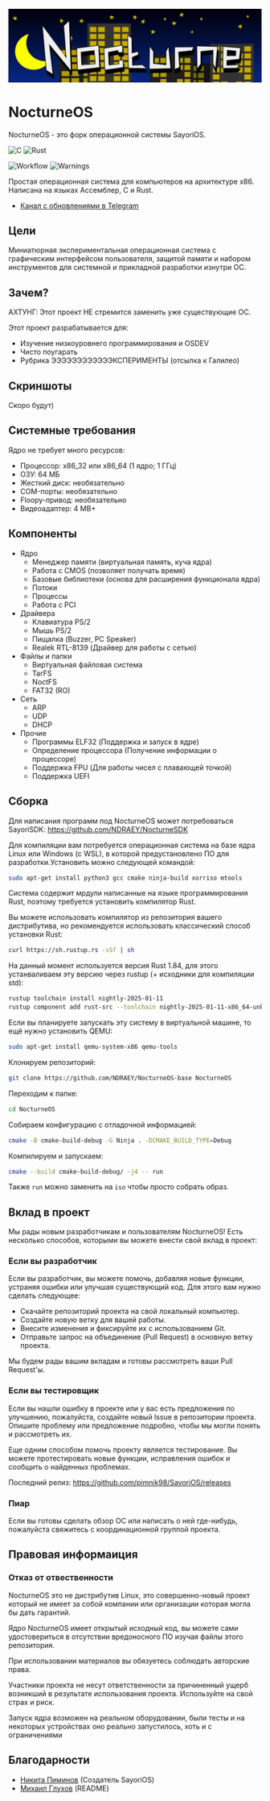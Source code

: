 ![NocturneOS](static/NocturneOS.png)

# NocturneOS

NocturneOS - это форк операционной системы SayoriOS.

![C](https://img.shields.io/badge/c-%2300599C.svg?style=for-the-badge&logo=c&logoColor=white)
![Rust](https://img.shields.io/badge/rust-%239A0000.svg?style=for-the-badge&logo=rust&logoColor=white)


![Workflow](https://github.com/NDRAEY/NocturneOS-base/actions/workflows/Nocturne-Auto.yml/badge.svg)
![Warnings](https://NDRAEY.github.io/NocturneOS-base/warn_badge.png)

Простая операционная система для компьютеров на архитектуре x86. Написана на языках Ассемблер, C и Rust.

* [Канал с обновлениями в Telegram](https://t.me/ndraey_ch)

## Цели

Миниатюрная экспериментальная операционная система с графическим интерфейсом пользователя, защитой памяти и набором инструментов для системной и прикладной разработки изнутри ОС.

## Зачем?

АХТУНГ: Этот проект НЕ стремится заменить уже существующие ОС.

Этот проект разрабатывается для:

- Изучение низкоуровнего программирования и OSDEV
- Чисто поугарать
- Рубрика ЭЭЭЭЭЭЭЭЭЭЭЭКСПЕРИМЕНТЫ (отсылка к Галилео)

## Скриншоты

Скоро будут)

## Системные требования

Ядро не требует много ресурсов:
- Процессор: x86_32 или x86_64 (1 ядро; 1 ГГц)
- ОЗУ: 64 МБ
- Жесткий диск: необязательно
- COM-порты: необязательно
- Floopy-привод: необязательно
- Видеоадаптер: 4 MB+

## Компоненты
- Ядро
  - Менеджер памяти (виртуальная память, куча ядра)
  - Работа с CMOS (позволяет получать время)
  - Базовые библиотеки (основа для расширения функционала ядра)
  - Потоки
  - Процессы
  - Работа с PCI
- Драйвера
  - Клавиатура PS/2
  - Мышь PS/2
  - Пищалка (Buzzer, PC Speaker)
  - Realek RTL-8139 (Драйвер для работы с сетью)
- Файлы и папки
  - Виртуальная файловая система
  - TarFS
  - NoctFS
  - FAT32 (RO)
- Сеть
  - ARP
  - UDP
  - DHCP
- Прочие
  - Программы ELF32 (Поддержка и запуск в ядре)
  - Определение процессора (Получение информации о процессоре)
  - Поддержка FPU (Для работы чисел с плавающей точкой)
  - Поддержка UEFI

## Сборка

Для написания программ под NocturneOS может потребоваться SayoriSDK: https://github.com/NDRAEY/NocturneSDK

Для компиляции вам потребуется операционная система на базе ядра Linux или Windows (с WSL), в которой предустановлено ПО для разработки.Установить можно следующей командой:

```bash
sudo apt-get install python3 gcc cmake ninja-build xorriso mtools
```

Система содержит мрдули написанные на языке программирования Rust, поэтому требуется установить компилятор Rust.

Вы можете использовать компилятор из репозитория вашего дистрибутива, но рекомендуется использовать классический способ установки Rust:
```bash
curl https://sh.rustup.rs -sSf | sh
```

На данный момент используется версия Rust 1.84, для этого устанваливаем эту версию через rustup (+ исходники для компиляции std):
```bash
rustup toolchain install nightly-2025-01-11
rustup component add rust-src --toolchain nightly-2025-01-11-x86_64-unknown-linux-gnu
```

Если вы планируете запускать эту систему в виртуальной машине, то ещё нужно установить QEMU:

```bash
sudo apt-get install qemu-system-x86 qemu-tools
```

Клонируем репозиторий:

```bash
git clone https://github.com/NDRAEY/NocturneOS-base NocturneOS
```

Переходим к папке:

```bash
cd NocturneOS
```

Собираем конфигурацию с отладочной информацией:

```bash
cmake -B cmake-build-debug -G Ninja . -DCMAKE_BUILD_TYPE=Debug
```

Компилируем и запускаем:

```bash
cmake --build cmake-build-debug/ -j4 -- run
```

Также `run` можно заменить на `iso` чтобы просто собрать образ.

## <a id="contibution">Вклад в проект</a>

Мы рады новым разработчикам и пользователям NocturneOS! Есть несколько способов, которыми вы можете внести свой вклад в проект:

### <a id="developers">Если вы разработчик</a>

Если вы разработчик, вы можете помочь, добавляя новые функции, устраняя ошибки или улучшая существующий код. Для этого вам нужно сделать следующее:

- Скачайте репозиторий проекта на свой локальный компьютер.
- Создайте новую ветку для вашей работы.
- Внесите изменения и фиксируйте их с использованием Git.
- Отправьте запрос на объединение (Pull Request) в основную ветку проекта.

Мы будем рады вашим вкладам и готовы рассмотреть ваши Pull Request'ы.

### <a id="testers">Если вы тестировщик</a>

Если вы нашли ошибку в проекте или у вас есть предложения по улучшению, пожалуйста, создайте новый Issue в репозитории проекта. Опишите проблему или предложение подробно, чтобы мы могли понять и рассмотреть их.

Еще одним способом помочь проекту является тестирование. Вы можете протестировать новые функции, исправления ошибок и сообщить о найденных проблемах.

Последний релиз: https://github.com/pimnik98/SayoriOS/releases

### <a id="adv">Пиар</a>

Если вы готовы сделать обзор ОС или написать о ней где-нибудь, пожалуйста свяжитесь с координационной группой проекта.

## <a id="legalinfo">Правовая информаиция<a/>

### <a id="denialofresponsibility">Отказ от отвественности</a>

NocturneOS это не дистрибутив Linux, это совершенно-новый проект который не имеет за собой компании или организации которая могла бы дать гарантий.

Ядро NocturneOS имеет открытый исходный код, вы можете сами удостовериться в отсутствии вредоносного ПО изучая файлы этого репозитория.

При использовании материалов вы обязуетесь соблюдать авторские права.

Участники проекта не несут ответственности за причиненный ущерб возникший в результате использования проекта. Используйте на свой страх и риск.

Запуск ядра возможен на реальном оборудовании, были тесты и на некоторых устройствах оно реально запустилось, хоть и с ограничениями

## <a id="contributors">Благодарности</a>

* [Никита Пиминов](https://github.com/pimnik98) (Создатель SayoriOS)
* [Михаил Глухов](https://github.com/rigidus) (README)
